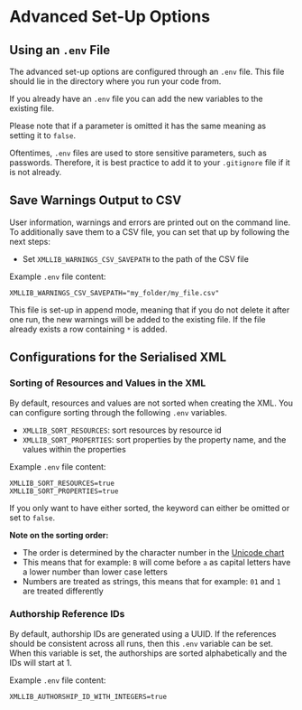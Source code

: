 # Advanced Set-Up Options

## Using an `.env` File

The advanced set-up options are configured through an `.env` file.
This file should lie in the directory where you run your code from.

If you already have an `.env` file you can add the new variables to the existing file.

Please note that if a parameter is omitted it has the same meaning as setting it to `false`.

Oftentimes, `.env` files are used to store sensitive parameters, such as passwords.
Therefore, it is best practice to add it to your `.gitignore` file if it is not already.


## Save Warnings Output to CSV

User information, warnings and errors are printed out on the command line.
To additionally save them to a CSV file, you can set that up by following the next steps:

- Set `XMLLIB_WARNINGS_CSV_SAVEPATH` to the path of the CSV file

Example `.env` file content:

  ```env
  XMLLIB_WARNINGS_CSV_SAVEPATH="my_folder/my_file.csv"
  ```

This file is set-up in append mode, meaning that if you do not delete it after one run, 
the new warnings will be added to the existing file. If the file already exists a row containing `*` is added. 


## Configurations for the Serialised XML

### Sorting of Resources and Values in the XML

By default, resources and values are not sorted when creating the XML.
You can configure sorting through the following `.env` variables.

- `XMLLIB_SORT_RESOURCES`: sort resources by resource id
- `XMLLIB_SORT_PROPERTIES`: sort properties by the property name, and the values within the properties

Example `.env` file content:

  ```env
  XMLLIB_SORT_RESOURCES=true
  XMLLIB_SORT_PROPERTIES=true
  ```

If you only want to have either sorted, the keyword can either be omitted or set to `false`.


**Note on the sorting order:**

- The order is determined by the character number in the [Unicode chart](https://www.unicode.org/charts/)
- This means that for example: `B` will come before `a` as capital letters have a lower number than lower case letters
- Numbers are treated as strings, this means that for example: `01` and `1` are treated differently

### Authorship Reference IDs

By default, authorship IDs are generated using a UUID.
If the references should be consistent across all runs, then this `.env` variable can be set.
When this variable is set, the authorships are sorted alphabetically and the IDs will start at 1.

Example `.env` file content:

  ```env
  XMLLIB_AUTHORSHIP_ID_WITH_INTEGERS=true
  ```
